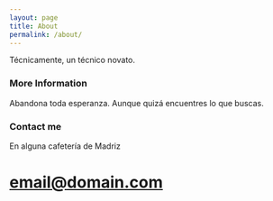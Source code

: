 ```yaml
---
layout: page
title: About
permalink: /about/
---
```


Técnicamente, un técnico novato.

### More Information

Abandona toda esperanza. Aunque quizá encuentres lo que buscas.

### Contact me

En alguna cafetería de Madriz

# [email@domain.com](mailto:email@domain.com)
